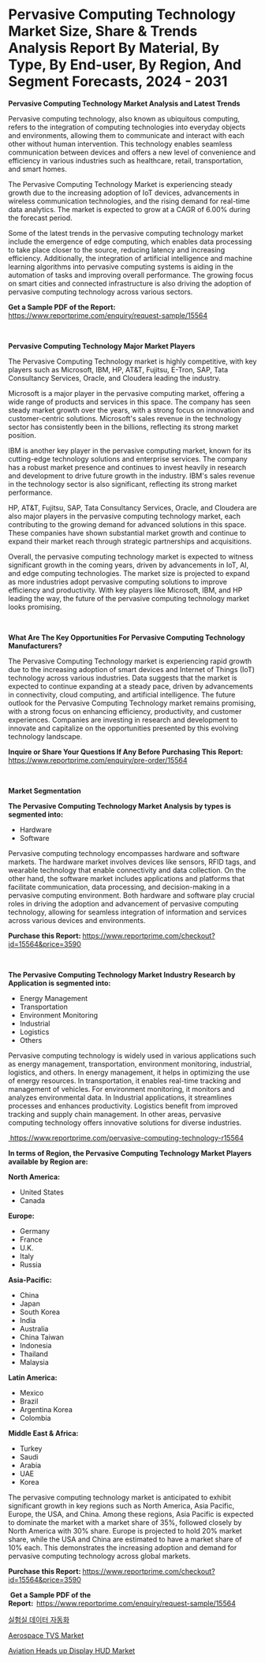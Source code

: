 <p><h1>Pervasive Computing Technology Market Size, Share & Trends Analysis Report By Material, By Type, By End-user, By Region, And Segment Forecasts, 2024 - 2031</h1></p><p><strong>Pervasive Computing Technology Market Analysis and Latest Trends</strong></p>
<p><p>Pervasive computing technology, also known as ubiquitous computing, refers to the integration of computing technologies into everyday objects and environments, allowing them to communicate and interact with each other without human intervention. This technology enables seamless communication between devices and offers a new level of convenience and efficiency in various industries such as healthcare, retail, transportation, and smart homes.</p><p>The Pervasive Computing Technology Market is experiencing steady growth due to the increasing adoption of IoT devices, advancements in wireless communication technologies, and the rising demand for real-time data analytics. The market is expected to grow at a CAGR of 6.00% during the forecast period.</p><p>Some of the latest trends in the pervasive computing technology market include the emergence of edge computing, which enables data processing to take place closer to the source, reducing latency and increasing efficiency. Additionally, the integration of artificial intelligence and machine learning algorithms into pervasive computing systems is aiding in the automation of tasks and improving overall performance. The growing focus on smart cities and connected infrastructure is also driving the adoption of pervasive computing technology across various sectors.</p></p>
<p><strong>Get a Sample PDF of the Report:&nbsp;</strong> <a href="https://www.reportprime.com/enquiry/request-sample/15564">https://www.reportprime.com/enquiry/request-sample/15564</a></p>
<p>&nbsp;</p>
<p><strong>Pervasive Computing Technology Major Market Players</strong></p>
<p><p>The Pervasive Computing Technology market is highly competitive, with key players such as Microsoft, IBM, HP, AT&T, Fujitsu, E-Tron, SAP, Tata Consultancy Services, Oracle, and Cloudera leading the industry. </p><p>Microsoft is a major player in the pervasive computing market, offering a wide range of products and services in this space. The company has seen steady market growth over the years, with a strong focus on innovation and customer-centric solutions. Microsoft's sales revenue in the technology sector has consistently been in the billions, reflecting its strong market position.</p><p>IBM is another key player in the pervasive computing market, known for its cutting-edge technology solutions and enterprise services. The company has a robust market presence and continues to invest heavily in research and development to drive future growth in the industry. IBM's sales revenue in the technology sector is also significant, reflecting its strong market performance.</p><p>HP, AT&T, Fujitsu, SAP, Tata Consultancy Services, Oracle, and Cloudera are also major players in the pervasive computing technology market, each contributing to the growing demand for advanced solutions in this space. These companies have shown substantial market growth and continue to expand their market reach through strategic partnerships and acquisitions.</p><p>Overall, the pervasive computing technology market is expected to witness significant growth in the coming years, driven by advancements in IoT, AI, and edge computing technologies. The market size is projected to expand as more industries adopt pervasive computing solutions to improve efficiency and productivity. With key players like Microsoft, IBM, and HP leading the way, the future of the pervasive computing technology market looks promising.</p></p>
<p>&nbsp;</p>
<p><strong>What Are The Key Opportunities For Pervasive Computing Technology Manufacturers?</strong></p>
<p><p>The Pervasive Computing Technology market is experiencing rapid growth due to the increasing adoption of smart devices and Internet of Things (IoT) technology across various industries. Data suggests that the market is expected to continue expanding at a steady pace, driven by advancements in connectivity, cloud computing, and artificial intelligence. The future outlook for the Pervasive Computing Technology market remains promising, with a strong focus on enhancing efficiency, productivity, and customer experiences. Companies are investing in research and development to innovate and capitalize on the opportunities presented by this evolving technology landscape.</p></p>
<p><strong>Inquire or Share Your Questions If Any Before Purchasing This Report:</strong> <a href="https://www.reportprime.com/enquiry/pre-order/15564">https://www.reportprime.com/enquiry/pre-order/15564</a></p>
<p>&nbsp;</p>
<p><strong>Market Segmentation</strong></p>
<p><strong>The Pervasive Computing Technology Market Analysis by types is segmented into:</strong></p>
<p><ul><li>Hardware</li><li>Software</li></ul></p>
<p><p>Pervasive computing technology encompasses hardware and software markets. The hardware market involves devices like sensors, RFID tags, and wearable technology that enable connectivity and data collection. On the other hand, the software market includes applications and platforms that facilitate communication, data processing, and decision-making in a pervasive computing environment. Both hardware and software play crucial roles in driving the adoption and advancement of pervasive computing technology, allowing for seamless integration of information and services across various devices and environments.</p></p>
<p><strong>Purchase this Report:&nbsp;</strong><a href="https://www.reportprime.com/checkout?id=15564&price=3590">https://www.reportprime.com/checkout?id=15564&price=3590</a></p>
<p>&nbsp;</p>
<p><strong>The Pervasive Computing Technology Market Industry Research by Application is segmented into:</strong></p>
<p><ul><li>Energy Management</li><li>Transportation</li><li>Environment Monitoring</li><li>Industrial</li><li>Logistics</li><li>Others</li></ul></p>
<p><p>Pervasive computing technology is widely used in various applications such as energy management, transportation, environment monitoring, industrial, logistics, and others. In energy management, it helps in optimizing the use of energy resources. In transportation, it enables real-time tracking and management of vehicles. For environment monitoring, it monitors and analyzes environmental data. In Industrial applications, it streamlines processes and enhances productivity. Logistics benefit from improved tracking and supply chain management. In other areas, pervasive computing technology offers innovative solutions for diverse industries.</p></p>
<p><a href="https://www.reportprime.com/pervasive-computing-technology-r15564">&nbsp;https://www.reportprime.com/pervasive-computing-technology-r15564</a></p>
<p><strong>In terms of Region, the Pervasive Computing Technology Market Players available by Region are:</strong></p>
<p>
    <p> <strong> North America: </strong>
        <ul>
            <li>United States</li>
            <li>Canada</li>
        </ul>
        </p> 
    <p> <strong> Europe: </strong>
        <ul>
            <li>Germany</li>
            <li>France</li>
            <li>U.K.</li>
            <li>Italy</li>
            <li>Russia</li>
        </ul>
        </p> 
    <p> <strong> Asia-Pacific: </strong>
        <ul>
            <li>China</li>
            <li>Japan</li>
            <li>South Korea</li>
            <li>India</li>
            <li>Australia</li>
            <li>China Taiwan</li>
            <li>Indonesia</li>
            <li>Thailand</li>
            <li>Malaysia</li>
        </ul>
        </p> 
    <p> <strong> Latin America: </strong>
        <ul>
            <li>Mexico</li>
            <li>Brazil</li>
            <li>Argentina Korea</li>
            <li>Colombia</li>
        </ul>
        </p> 
    <p> <strong> Middle East & Africa: </strong>
        <ul>
            <li>Turkey</li>
            <li>Saudi</li>
            <li>Arabia</li>
            <li>UAE</li>
            <li>Korea</li>
        </ul>
    </p>
    </p>
<p><p>The pervasive computing technology market is anticipated to exhibit significant growth in key regions such as North America, Asia Pacific, Europe, the USA, and China. Among these regions, Asia Pacific is expected to dominate the market with a market share of 35%, followed closely by North America with 30% share. Europe is projected to hold 20% market share, while the USA and China are estimated to have a market share of 10% each. This demonstrates the increasing adoption and demand for pervasive computing technology across global markets.</p></p>
<p><strong>Purchase this Report: </strong><a href="https://www.reportprime.com/checkout?id=15564&price=3590">https://www.reportprime.com/checkout?id=15564&price=3590</a></p>
<p>&nbsp;<strong>Get a Sample PDF of the Report:&nbsp;&nbsp;</strong><a href="https://www.reportprime.com/enquiry/request-sample/15564">https://www.reportprime.com/enquiry/request-sample/15564</a></p>
<p><strong></strong></p>
<p><p><a href="https://github.com/sougarounis/Market-Research-Report-List-3/blob/main/450882923588.md">실험실 데이터 자동화</a></p><p><a href="https://cute-banjo-8ca.notion.site/Aerospace-TVS-Market-Trends-Forecast-and-Competitive-Analysis-to-2031-47cf313852d34cbeae10a897097f20aa">Aerospace TVS Market</a></p><p><a href="https://unruly-ladybug-44b.notion.site/Aviation-Heads-up-Display-HUD-Market-Analysis-and-Sze-Forecasted-for-period-from-2024-to-2031-58aa9ef35f5c4769aee094de61331d5e">Aviation Heads up Display HUD Market</a></p></p>